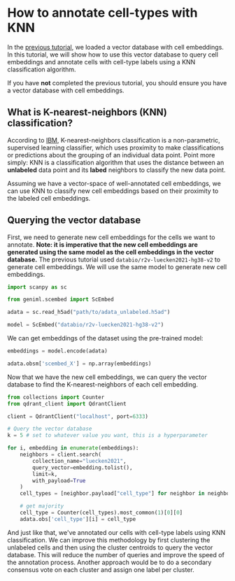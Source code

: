 # How to annotate cell-types with KNN
In the [previous tutorial](./load-qdrant-with-cell-embeddings.md), we loaded a vector database with cell embeddings. In this tutorial, we will show how to use this vector database to query cell embeddings and annotate cells with cell-type labels using a KNN classification algorithm.

If you have **not** completed the previous tutorial, you should ensure you have a vector database with cell embeddings.

## What is K-nearest-neighbors (KNN) classification?
According to [IBM](https://www.ibm.com/topics/knn), K-nearest-neighbors classification is a non-parametric, supervised learning classifier, which uses proximity to make classifications or predictions about the grouping of an individual data point. Point more simply: KNN is a classification algorithm that uses the distance between an **unlabeled** data point and its **labed** neighbors to classify the new data point.

Assuming we have a vector-space of well-annotated cell embeddings, we can use KNN to classify new cell embeddings based on their proximity to the labeled cell embeddings.

## Querying the vector database
First, we need to generate new cell embeddings for the cells we want to annotate. **Note: it is imperative that the new cell embeddings are generated using the same model as the cell embeddings in the vector database.** The previous tutorial used `databio/r2v-luecken2021-hg38-v2` to generate cell embeddings. We will use the same model to generate new cell embeddings.

```python
import scanpy as sc

from geniml.scembed import ScEmbed

adata = sc.read_h5ad("path/to/adata_unlabeled.h5ad")

model = ScEmbed("databio/r2v-luecken2021-hg38-v2")
```

We can get embeddings of the dataset using the pre-trained model:

```python
embeddings = model.encode(adata)

adata.obsm['scembed_X'] = np.array(embeddings)
```

Now that we have the new cell embeddings, we can query the vector database to find the K-nearest-neighbors of each cell embedding.

```python
from collections import Counter
from qdrant_client import QdrantClient

client = QdrantClient("localhost", port=6333)

# Query the vector database
k = 5 # set to whatever value you want, this is a hyperparameter

for i, embedding in enumerate(embeddings):
    neighbors = client.search(
        collection_name="luecken2021", 
        query_vector=embedding.tolist(), 
        limit=k, 
        with_payload=True
    )
    cell_types = [neighbor.payload["cell_type"] for neighbor in neighbors]

    # get majority
    cell_type = Counter(cell_types).most_common(1)[0][0]
    adata.obs['cell_type'][i] = cell_type
```

And just like that, we've annotated our cells with cell-type labels using KNN classification. We can improve this methodology by first clustering the unlabeled cells and then using the cluster centroids to query the vector database. This will reduce the number of queries and improve the speed of the annotation process. Another approach would be to do a secondary consensus vote on each cluster and assign one label per cluster.

